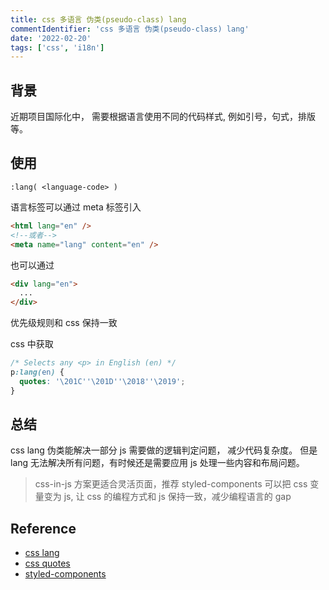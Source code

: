 ```yaml
---
title: css 多语言 伪类(pseudo-class) lang
commentIdentifier: 'css 多语言 伪类(pseudo-class) lang'
date: '2022-02-20'
tags: ['css', 'i18n']
---
```


## 背景

近期项目国际化中， 需要根据语言使用不同的代码样式, 例如引号，句式，排版等。

## 使用

```text
:lang( <language-code> )
```

语言标签可以通过 meta 标签引入

```html
<html lang="en" />
<!--或者-->
<meta name="lang" content="en" />
```

也可以通过

```html
<div lang="en">
  ...
</div>
```

优先级规则和 css 保持一致

css 中获取

```css
/* Selects any <p> in English (en) */
p:lang(en) {
  quotes: '\201C''\201D''\2018''\2019';
}
```

## 总结

css lang 伪类能解决一部分 js 需要做的逻辑判定问题， 减少代码复杂度。 但是 lang 无法解决所有问题，有时候还是需要应用 js 处理一些内容和布局问题。

> css-in-js 方案更适合灵活页面，推荐 styled-components 可以把 css 变量变为 js, 让 css 的编程方式和 js 保持一致，减少编程语言的 gap

## Reference

- [css lang](https://developer.mozilla.org/en-US/docs/Web/CSS/:lang)
- [css quotes](https://www.w3schools.com/cssref/pr_gen_quotes.asp)
- [styled-components](https://github.com/styled-components/styled-components)
